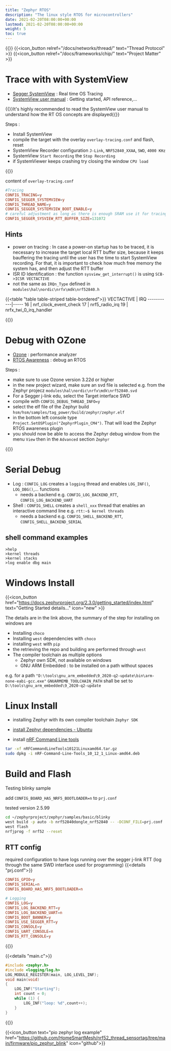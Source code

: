 ```yaml
---
title: "Zephyr RTOS"
description: "The linux style RTOS for microcontrollers"
date: 2021-02-20T08:00:00+00:00
lastmod: 2021-02-20T08:00:00+00:00
weight: 5
toc: true
---
```

{{<load-photoswipe >}}
{{<icon_button relref="/docs/networks/thread/" text="Thread Protocol" >}}
{{<icon_button relref="/docs/frameworks/chip/" text="Project Matter" >}}

# Trace with with SystemView
* [Segger SystemView](https://www.segger.com/products/development-tools/systemview/) : Real time OS Tracing
* [SystemView user manual](https://www.segger.com/downloads/free-utilities/UM08027) : Getting started, API reference,...

{{<hint warning>}}It's highly recommended to read the SystemView user manual to understand how the RT OS concepts are displayed{{</hint>}}

Steps :
* Install SystemView
* compile the target with the overlay `overlay-tracing.conf` and flash, reset
* SystemView Recorder configuration `J-Link`, `NRF52840_XXAA`, `SWD`, `4000 KHz`
* SystemView `Start Recording` the `Stop Recording`
* if SystemViewer keeps crashing try closing the window `CPU load`

{{<gfigure src="/images/zephyr/systemview.webp" width="500px">}}

content of `overlay-tracing.conf`
```conf
#Tracing
CONFIG_TRACING=y
CONFIG_SEGGER_SYSTEMVIEW=y
CONFIG_THREAD_NAME=y
CONFIG_SEGGER_SYSTEMVIEW_BOOT_ENABLE=y
# careful adjustment as long as there is enough SRAM use it for tracing 128 KB
CONFIG_SEGGER_SYSVIEW_RTT_BUFFER_SIZE=131072
```
## Hints
* power on tracing : In case a power-on startup has to be traced, it is necessary to increase the target local RTT buffer size, because it keeps bauffering the tracing until the user has the time to start SystemView recording. For that, it is important to check how much free memory the system has, and then adjust the RTT buffer
* ISR ID Identification : the function `sysview_get_interrupt()` is using `SCB->ICSR VECTACTIVE`
* not the same as `IRQn_Type` defined in `modules\hal\nordic\nrfx\mdk\nrf52840.h`

{{<table "table table-striped table-bordered">}}
VECTACTIVE | IRQ
-----------|-----
16 | nrf_clock_event_check
17 | nrf5_radio_irq
19 | nrfx_twi_0_irq_handler

{{</table>}}


# Debug with OZone
* [Ozone](https://www.segger.com/products/development-tools/ozone-j-link-debugger/) : performance analyzer
* [RTOS Awareness](https://www.segger.com/products/development-tools/ozone-j-link-debugger/technology/rtos-awareness/) : debug an RTOS

Steps :
* make sure to use Ozone version 3.22d or higher
* in the new project wizard, make sure an svd file is selected e.g. from the Zephyr projecz `modules\hal\nordic\nrfx\mdk\nrf52840.svd`
* For a Segger j-link edu, select the Target interface SWD
* compile with `CONFIG_DEBUG_THREAD_INFO=y`
* select the elf file of the Zephyr build `hsm/hsm/samples/tag_power/build/zephyr/zephyr.elf`
* in the bottom left console type `Project.SetOSPlugin("ZephyrPlugin_CM4")`. That will load the Zephyr RTOS awareness plugin
* you should now be able to access the Zephyr debug window from the menu `View` then in the `Advanced` section `Zephyr`

{{<gfigure src="/images/zephyr/ozone_zephyr.png" width="500px">}}

# Serial Debug
* Log : `CONFIG_LOG` creates a `logging` thread and enables `LOG_INF()`, `LOG_DBG()`,... functions
	* needs a backend e.g. `CONFIG_LOG_BACKEND_RTT`, `CONFIG_LOG_BACKEND_UART`
* Shell : `CONFIG_SHELL` creates a `shell_xxx` thread that enables an interactive command line e.g. `rtt:~$ kernel threads`
	* needs a backend e.g. `CONFIG_SHELL_BACKEND_RTT`, `CONFIG_SHELL_BACKEND_SERIAL`
## shell command examples
```shell
>help
>kernel threads
>kernel stacks
>log enable dbg main

```

# Windows Install
{{<icon_button href="https://docs.zephyrproject.org/2.3.0/getting_started/index.html" text="Getting Started details..."  icon="new" >}}

The details are in the link above, the summary of the step for installing on windows are
* Installing `choco`
* Installing `west` dependencies with `choco`
* installing `west` with `pip`
* the retrieving the repo and building are performed through `west`
* The compiler toolchain as multiple options
  * Zephyr own SDK, not available on windows
  * GNU ARM Embedded : to be installed on a path without spaces

e.g. for a path `"D:\tools\gnu_arm_embedded\9_2020-q2-update\bin\arm-none-eabi-gcc.exe"` `GNUARMEMB_TOOLCHAIN_PATH` shall be set to `D:\tools\gnu_arm_embedded\9_2020-q2-update`
# Linux Install
* installing Zephyr with its own compiler toolchain `Zephyr SDK`

* [install Zephyr dependencies - Ubuntu](https://developer.nordicsemi.com/nRF_Connect_SDK/doc/latest/zephyr/getting_started/index.html#install-required-tools)
* install [nRF Command Line tools](https://www.nordicsemi.com/Software-and-tools/Development-Tools/nRF-Command-Line-Tools/Download#infotabs)

```bash
tar -xf nRFCommandLineTools10121Linuxamd64.tar.gz
sudo dpkg -i nRF-Command-Line-Tools_10_12_1_Linux-amd64.deb
```
# Build and Flash

Testing blinky sample

add `CONFIG_BOARD_HAS_NRF5_BOOTLOADER=n` to `prj.conf`

tested version 2.5.99
```bash
cd ~/zephyrproject/zephyr/samples/basic/blinky
west build -p auto -b nrf52840dongle_nrf52840 -- -DCONF_FILE=prj.conf
west flash
nrfjprog -f nrf52 --reset
```
## RTT config
required configuration to have logs running over the segger j-link RTT (log through the same SWD interface used for programming)
{{<details "prj.conf">}}
```conf
CONFIG_GPIO=y
CONFIG_SERIAL=n
CONFIG_BOARD_HAS_NRF5_BOOTLOADER=n

# Logging
CONFIG_LOG=y
CONFIG_LOG_BACKEND_RTT=y
CONFIG_LOG_BACKEND_UART=n
CONFIG_BOOT_BANNER=y
CONFIG_USE_SEGGER_RTT=y
CONFIG_CONSOLE=y
CONFIG_UART_CONSOLE=n
CONFIG_RTT_CONSOLE=y
```
{{</details>}}

{{<details "main.c">}}
```C
#include <zephyr.h>
#include <logging/log.h>
LOG_MODULE_REGISTER(main, LOG_LEVEL_INF);
void main(void)
{
	LOG_INF("Starting");
	int count = 0;
	while (1) {
		LOG_INF("loop: %d",count++);
	}
}

```
{{</details>}}

{{<icon_button text="pio zephyr log example" href="https://github.com/HomeSmartMesh/nrf52_thread_sensortag/tree/main/firmware/pio_zephyr_blink" icon="github">}}
